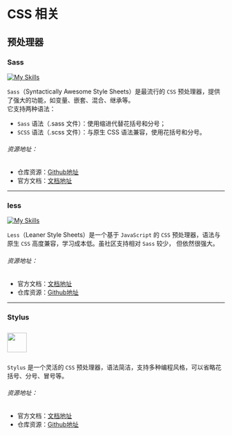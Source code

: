 # CSS 相关

## 预处理器

### Sass

[![My Skills](https://skillicons.dev/icons?i=sass)](https://skillicons.dev)

`Sass`（Syntactically Awesome Style Sheets）是最流行的 `CSS` 预处理器，提供了强大的功能，如变量、嵌套、混合、继承等。  
它支持两种语法：
- `Sass` 语法（.sass 文件）：使用缩进代替花括号和分号；
- `SCSS` 语法（.scss 文件）：与原生 CSS 语法兼容，使用花括号和分号。

###### 资源地址：
- 仓库资源：[Github地址](https://github.com/sass)
- 官方文档：[文档地址](https://sass.js.cn/documentation/)
---

### less

[![My Skills](https://skillicons.dev/icons?i=less)](https://skillicons.dev)

`Less`（Leaner Style Sheets）是一个基于 `JavaScript` 的 `CSS` 预处理器，语法与原生 `CSS` 高度兼容，学习成本低。虽社区支持相对 `Sass` 较少，
但依然很强大。

###### 资源地址：

- 官方文档：[文档地址](https://less.bootcss.com/)
- 仓库资源：[Github地址](https://github.com/less/less.js)

---
### Stylus

<img style="width: 45px;margin: 10px 0" src="https://stylus-lang.com/logo.svg">

`Stylus` 是一个灵活的 `CSS` 预处理器，语法简洁，支持多种编程风格，可以省略花括号、分号、冒号等。

###### 资源地址：

- 官方文档：[文档地址](https://stylus-lang.com/)
- 仓库资源：[Github地址](https://github.com/stylus/stylus)
